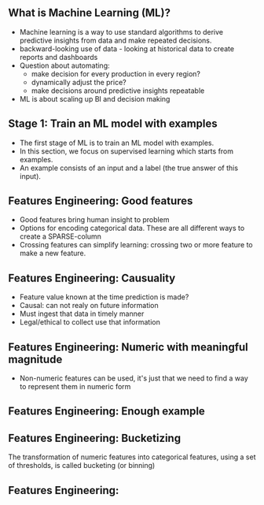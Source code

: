 ## What is Machine Learning (ML)?
- Machine learning is a way to use standard algorithms to derive predictive insights from data and make repeated decisions.
- backward-looking use of data - looking at historical data to create reports and dashboards
- Question about automating: 
  - make decision for every production in every region?
  - dynamically adjust the price? 
  - make decisions around predictive insights repeatable
- ML is about scaling up BI and decision making

## Stage 1: Train an ML model with examples
- The first stage of ML is to train an ML model with examples. 
- In this section, we focus on supervised learning which starts from examples. 
- An example consists of an input and a label (the true answer of this input). 

## Features Engineering: Good features
- Good features bring human insight to problem
- Options for encoding categorical data. These are all different ways to create a SPARSE-column
- Crossing features can simplify learning: crossing two or more feature to make a new feature. 
## Features Engineering: Causuality
- Feature value known at the time prediction is made? 
- Causal: can not realy on future information
- Must ingest that data in timely manner
- Legal/ethical to collect use that information
## Features Engineering: Numeric with meaningful magnitude
- Non-numeric features can be used, it's just that we need to find a way to represent them in numeric form
## Features Engineering: Enough example

## Features Engineering: Bucketizing 
The transformation of numeric features into categorical features, using a set of thresholds, is called bucketing (or binning)

## Features Engineering:


